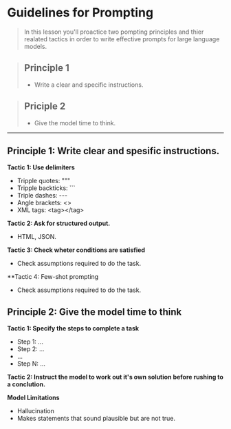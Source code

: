 # Guidelines for Prompting

> In this lesson you'll proactice two pompting principles and
thier realated tactics in order to write effective prompts for
large language models.

> ## Principle 1
> - Write a clear and specific instructions.

> ## Priciple 2
> - Give the model time to think.
---

## Principle 1: Write clear and spesific instructions.

**Tactic 1: Use delimiters**
- Tripple quotes: """
- Tripple backticks: ```
- Triple dashes: ---
- Angle brackets: <>
- XML tags: \<tag>\</tag>

**Tactic 2: Ask for structured output.**
- HTML, JSON.

**Tactic 3: Check wheter conditions are satisfied**
- Check assumptions required to do the task.

**Tactic 4: Few-shot prompting
- Check assumptions required to do the task.

## Principle 2: Give the model time to think

**Tactic 1: Specify the steps to complete a task**
- Step 1: ...
- Step 2: ...
- ... 
- Step N: ...

**Tactic 2: Instruct the model to work out it's own solution before rushing to a conclution.**

**Model Limitations**
- Hallucination
- Makes statements that sound plausible but are not true.


